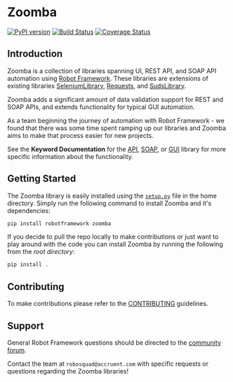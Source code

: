 Zoomba
===========
[![PyPI version](https://badge.fury.io/py/robotframework-zoomba.svg)](https://badge.fury.io/py/robotframework-zoomba)
[![Build Status](https://travis-ci.org/m-hintz-42/zoomba.svg?branch=master)](https://travis-ci.org/m-hintz-42/zoomba)
[![Coverage Status](https://coveralls.io/repos/github/m-hintz-42/zoomba/badge.svg?branch=master)](https://coveralls.io/github/m-hintz-42/zoomba?branch=master)

Introduction
-----------

Zoomba is a collection of libraries spanning UI, REST API, and SOAP API automation using [Robot Framework](https://github.com/robotframework/robotframework).
These libraries are extensions of existing libraries [SeleniumLibrary](https://github.com/robotframework/SeleniumLibrary), [Requests](https://github.com/bulkan/robotframework-requests),
and [SudsLibrary](https://github.com/aljcalandra/robotframework-sudslibrary).

Zoomba adds a significant amount of data validation support for REST and SOAP APIs, and extends functionality for typical GUI automation.

As a team beginning the journey of automation with Robot Framework - we found that there was some time spent ramping up our libraries and
Zoomba aims to make that process easier for new projects.

See the **Keyword Documentation** for the [API](docs/APILibraryDocumentation.html), [SOAP](docs/SOAPLibrarydocumentation.html),
or [GUI](docs/GUILibraryDocumentation.html) library for more specific information about the functionality.


Getting Started
-----------

The Zoomba library is easily installed using the [`setup.py`](setup.py) file in the home directory.
Simply run the following command to install Zoomba and it's dependencies:

```python
pip install robotframework-zoomba
```

If you decide to pull the repo locally to make contributions or just want to play around with the code
you can install Zoomba by running the following from the *root directory*:
```python
pip install .
```

Contributing
------------

To make contributions please refer to the [CONTRIBUTING](CONTRIBUTING.rst) guidelines.


Support
--------
General Robot Framework questions should be directed to the [community forum](https://groups.google.com/forum/#!forum/robotframework-users).

Contact the team at `robosquad@accruent.com` with specific requests or questions regarding the Zoomba libraries!